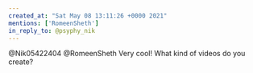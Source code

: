 ```yaml
---
created_at: "Sat May 08 13:11:26 +0000 2021"
mentions: ['RomeenSheth']
in_reply_to: @psyphy_nik
---
```


@Nik05422404 @RomeenSheth Very cool! What kind of videos do you create?